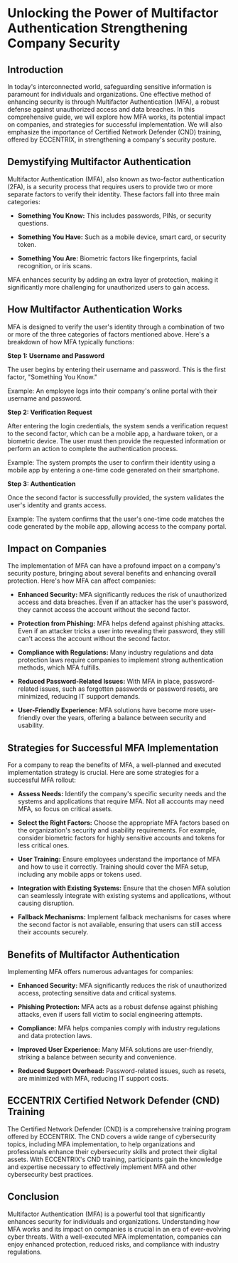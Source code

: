 # Unlocking the Power of Multifactor Authentication Strengthening Company Security

 ## Introduction 

 In today's interconnected world, safeguarding sensitive information is paramount for individuals and organizations. One effective method of enhancing security is through Multifactor Authentication (MFA), a robust defense against unauthorized access and data breaches. In this comprehensive guide, we will explore how MFA works, its potential impact on companies, and strategies for successful implementation. We will also emphasize the importance of Certified Network Defender (CND) training, offered by ECCENTRIX, in strengthening a company's security posture. 

## Demystifying Multifactor Authentication 

Multifactor Authentication (MFA), also known as two-factor authentication (2FA), is a security process that requires users to provide two or more separate factors to verify their identity. These factors fall into three main categories: 

- **Something You Know:** This includes passwords, PINs, or security questions. 

- **Something You Have:** Such as a mobile device, smart card, or security token. 

- **Something You Are:** Biometric factors like fingerprints, facial recognition, or iris scans.

MFA enhances security by adding an extra layer of protection, making it significantly more challenging for unauthorized users to gain access. 

## How Multifactor Authentication Works 

MFA is designed to verify the user's identity through a combination of two or more of the three categories of factors mentioned above. Here's a breakdown of how MFA typically functions: 

**Step 1: Username and Password**

The user begins by entering their username and password. This is the first factor, "Something You Know." 

Example: An employee logs into their company's online portal with their username and password. 

**Step 2: Verification Request**

After entering the login credentials, the system sends a verification request to the second factor, which can be a mobile app, a hardware token, or a biometric device. The user must then provide the requested information or perform an action to complete the authentication process. 

Example: The system prompts the user to confirm their identity using a mobile app by entering a one-time code generated on their smartphone. 

**Step 3: Authentication** 

Once the second factor is successfully provided, the system validates the user's identity and grants access. 

Example: The system confirms that the user's one-time code matches the code generated by the mobile app, allowing access to the company portal. 

## Impact on Companies 

The implementation of MFA can have a profound impact on a company's security posture, bringing about several benefits and enhancing overall protection. Here's how MFA can affect companies: 

- **Enhanced Security:** MFA significantly reduces the risk of unauthorized access and data breaches. Even if an attacker has the user's password, they cannot access the account without the second factor. 

- **Protection from Phishing:** MFA helps defend against phishing attacks. Even if an attacker tricks a user into revealing their password, they still can't access the account without the second factor. 

- **Compliance with Regulations:** Many industry regulations and data protection laws require companies to implement strong authentication methods, which MFA fulfills. 

- **Reduced Password-Related Issues:** With MFA in place, password-related issues, such as forgotten passwords or password resets, are minimized, reducing IT support demands. 

- **User-Friendly Experience:** MFA solutions have become more user-friendly over the years, offering a balance between security and usability. 

## Strategies for Successful MFA Implementation 

For a company to reap the benefits of MFA, a well-planned and executed implementation strategy is crucial. Here are some strategies for a successful MFA rollout: 

- **Assess Needs:** Identify the company's specific security needs and the systems and applications that require MFA. Not all accounts may need MFA, so focus on critical assets. 

- **Select the Right Factors:** Choose the appropriate MFA factors based on the organization's security and usability requirements. For example, consider biometric factors for highly sensitive accounts and tokens for less critical ones. 

- **User Training:** Ensure employees understand the importance of MFA and how to use it correctly. Training should cover the MFA setup, including any mobile apps or tokens used. 

- **Integration with Existing Systems:** Ensure that the chosen MFA solution can seamlessly integrate with existing systems and applications, without causing disruption. 

- **Fallback Mechanisms:** Implement fallback mechanisms for cases where the second factor is not available, ensuring that users can still access their accounts securely. 

## Benefits of Multifactor Authentication 

Implementing MFA offers numerous advantages for companies: 

- **Enhanced Security:** MFA significantly reduces the risk of unauthorized access, protecting sensitive data and critical systems. 

- **Phishing Protection:** MFA acts as a robust defense against phishing attacks, even if users fall victim to social engineering attempts. 

- **Compliance:** MFA helps companies comply with industry regulations and data protection laws. 

- **Improved User Experience:** Many MFA solutions are user-friendly, striking a balance between security and convenience. 

- **Reduced Support Overhead:** Password-related issues, such as resets, are minimized with MFA, reducing IT support costs. 

## ECCENTRIX Certified Network Defender (CND) Training 

The Certified Network Defender (CND) is a comprehensive training program offered by ECCENTRIX. The CND covers a wide range of cybersecurity topics, including MFA implementation, to help organizations and professionals enhance their cybersecurity skills and protect their digital assets. With ECCENTRIX's CND training, participants gain the knowledge and expertise necessary to effectively implement MFA and other cybersecurity best practices. 

## Conclusion 

Multifactor Authentication (MFA) is a powerful tool that significantly enhances security for individuals and organizations. Understanding how MFA works and its impact on companies is crucial in an era of ever-evolving cyber threats. With a well-executed MFA implementation, companies can enjoy enhanced protection, reduced risks, and compliance with industry regulations.  
